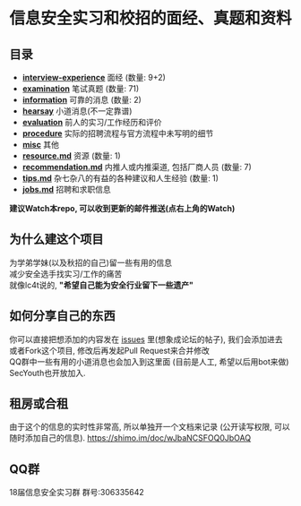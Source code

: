# 信息安全实习和校招的面经、真题和资料

## 目录

* [**interview-experience**](interview-experience/) 面经 (数量: 9+2)
* [**examination**](examination/) 笔试真题 (数量: 71)
* [**information**](information/) 可靠的消息 (数量: 2)
* [**hearsay**](hearsay/) 小道消息(不一定靠谱)
* [**evaluation**](evaluation/) 前人的实习/工作经历和评价
* [**procedure**](procedure/) 实际的招聘流程与官方流程中未写明的细节
* [**misc**](misc/) 其他
* [**resource.md**](resource.md) 资源 (数量: 1)
* [**recommendation.md**](recommendation.md) 内推人或内推渠道, 包括厂商人员 (数量: 7)
* [**tips.md**](tips.md) 杂七杂八的有益的各种建议和人生经验 (数量: 1)
* [**jobs.md**](jobs.md) 招聘和求职信息

__建议Watch本repo, 可以收到更新的邮件推送(点右上角的Watch)__

## 为什么建这个项目

为学弟学妹(以及秋招的自己)留一些有用的信息  
减少安全选手找实习/工作的痛苦  
就像lc4t说的, __"希望自己能为安全行业留下一些遗产"__

## 如何分享自己的东西

你可以直接把想添加的内容发在 [issues](https://github.com/SecYouth/all-about-security-jobs/issues) 里(想象成论坛的帖子), 我们会添加进去  
或者Fork这个项目, 修改后再发起Pull Request来合并修改  
QQ群中一些有用的小道消息也会加入到这里面 (目前是人工, 希望以后用bot来做)  
SecYouth也开放加入.

## 租房或合租
由于这个的信息的实时性非常高, 所以单独开一个文档来记录
(公开读写权限, 可以随时添加自己的信息).
https://shimo.im/doc/wJbaNCSFOQ0JbOAQ

## QQ群

18届信息安全实习群  群号:306335642

